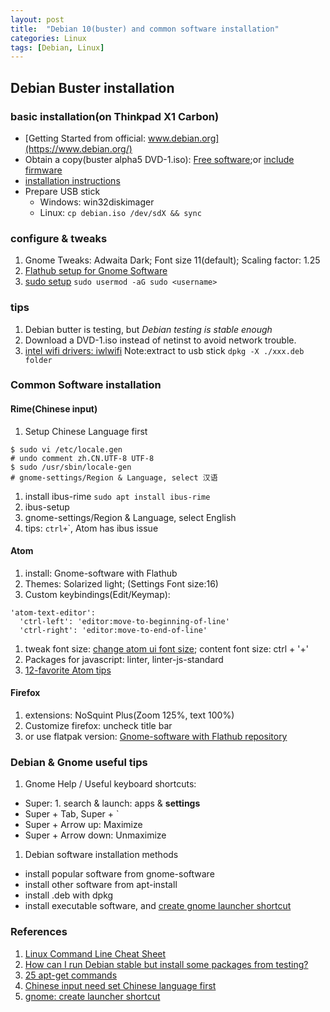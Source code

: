 ```yaml
---
layout: post
title:  "Debian 10(buster) and common software installation"
categories: Linux
tags: [Debian, Linux]
---
```

## Debian Buster installation
### basic installation(on Thinkpad X1 Carbon)
- [Getting Started from official: www.debian.org](https://www.debian.org/)
- Obtain a copy(buster alpha5 DVD-1.iso): [Free software](https://cdimage.debian.org/cdimage/buster_di_alpha2/amd64/iso-dvd/);or [ include firmware](https://cdimage.debian.org/cdimage/unofficial/non-free/cd-including-firmware/buster_di_alpha5+nonfree/amd64/iso-dvd/)
- [installation instructions](https://www.debian.org/releases/stable/amd64/)
- Prepare USB stick
   - Windows: win32diskimager
   - Linux: `cp debian.iso /dev/sdX && sync`

### configure & tweaks
1. Gnome Tweaks: Adwaita Dark; Font size 11(default); Scaling factor: 1.25
1. [Flathub setup for Gnome Software](https://flatpak.org/setup/Debian/)
1. [sudo setup](https://linuxhandbook.com/create-sudo-user/) `sudo usermod -aG sudo <username>`

### tips
1. Debian butter is testing, but *Debian testing is stable enough*
1. Download a DVD-1.iso instead of netinst to avoid network trouble.
1. [intel wifi drivers: iwlwifi](https://packages.debian.org/jessie/firmware-iwlwifi) Note:extract to usb stick `dpkg -X ./xxx.deb folder`

### Common Software installation
#### Rime(Chinese input)
 1. Setup Chinese Language first
```
$ sudo vi /etc/locale.gen
# undo comment zh.CN.UTF-8 UTF-8
$ sudo /usr/sbin/locale-gen
# gnome-settings/Region & Language, select 汉语
```
 1. install ibus-rime `sudo apt install ibus-rime`
 1. ibus-setup
 1. gnome-settings/Region & Language, select English
 1. tips: `ctrl+`\`, Atom has ibus issue

#### Atom
1. install: Gnome-software with Flathub
1. Themes: Solarized light; (Settings Font size:16)
1. Custom keybindings(Edit/Keymap):
```
'atom-text-editor':
  'ctrl-left': 'editor:move-to-beginning-of-line'
  'ctrl-right': 'editor:move-to-end-of-line'
```
1. tweak font size: [change atom ui font size](https://discuss.atom.io/t/how-to-set-the-font-for-the-settings-ui-and-the-command-browser/13498); content font size: ctrl + '+'
1. Packages for javascript: linter, linter-js-standard
1. [12-favorite Atom tips](https://www.sitepoint.com/12-favorite-atom-tips-and-shortcuts-to-improve-your-workflow/)

#### Firefox
1. extensions: NoSquint Plus(Zoom 125%, text 100%)
1. Customize firefox: uncheck title bar
1. or use flatpak version: [Gnome-software with Flathub repository](https://firefox-flatpak.mojefedora.cz/)

### Debian & Gnome useful tips
1. Gnome Help / Useful keyboard shortcuts:
  - Super: 1. search & launch: apps & **settings**
  - Super + Tab, Super + `
  - Super + Arrow up: Maximize
  - Super + Arrow down: Unmaximize
1. Debian software installation methods
  - install popular software from gnome-software
   - install other software from apt-install
   - install .deb with dpkg
   - install executable software, and [create gnome launcher shortcut](https://unix.stackexchange.com/questions/211005/create-launcher-shortcut)

### References
1. [Linux Command Line Cheat Sheet](https://www.cheatography.com/davechild/cheat-sheets/linux-command-line/)
1. [How can I run Debian stable but install some packages from testing?](http://serverfault.com/questions/22414/how-can-i-run-debian-stable-but-install-some-packages-from-testing)
1. [25 apt-get commands](https://www.tecmint.com/useful-basic-commands-of-apt-get-and-apt-cache-for-package-management/)
1. [Chinese input need set Chinese language first](https://www.linuxdashen.com/debian-8%e5%a6%82%e4%bd%95%e5%b0%86%e8%af%ad%e8%a8%80%e4%bb%8e%e8%8b%b1%e6%96%87%e6%9b%b4%e6%94%b9%e4%b8%ba%e4%b8%ad%e6%96%87)
1. [gnome: create launcher shortcut ](https://unix.stackexchange.com/questions/211005/create-launcher-shortcut)
